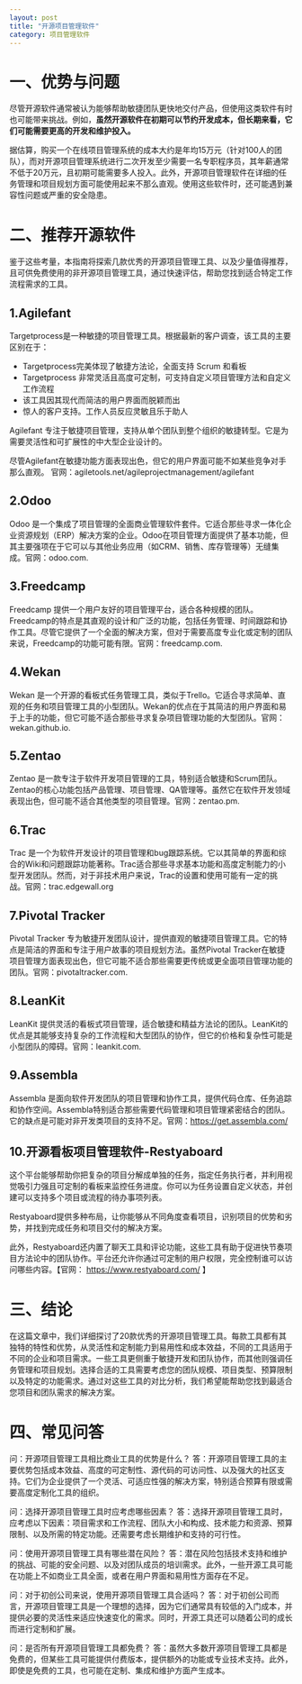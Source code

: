 ```yaml
---
layout: post
title: "开源项目管理软件"
category: 项目管理软件
---
```


#  一、优势与问题

尽管开源软件通常被认为能够帮助敏捷团队更快地交付产品，但使用这类软件有时也可能带来挑战。例如，**虽然开源软件在初期可以节约开发成本，但长期来看，它们可能需要更高的开发和维护投入。**

据估算，购买一个在线项目管理系统的成本大约是年均15万元（针对100人的团队），而对开源项目管理系统进行二次开发至少需要一名专职程序员，其年薪通常不低于20万元，且初期可能需要多人投入。此外，开源项目管理软件在详细的任务管理和项目规划方面可能使用起来不那么直观。使用这些软件时，还可能遇到兼容性问题或严重的安全隐患。

# 二、推荐开源软件

鉴于这些考量，本指南将探索几款优秀的开源项目管理工具、以及少量值得推荐，且可供免费使用的非开源项目管理工具，通过快速评估，帮助您找到适合特定工作流程需求的工具。

## 1.Agilefant

Targetprocess是一种敏捷的项目管理工具。根据最新的客户调查，该工具的主要区别在于：

- Targetprocess完美体现了敏捷方法论，全面支持 Scrum 和看板
- Targetprocess 非常灵活且高度可定制，可支持自定义项目管理方法和自定义工作流程
- 该工具因其现代而简洁的用户界面而脱颖而出
- 惊人的客户支持。工作人员反应灵敏且乐于助人

Agilefant 专注于敏捷项目管理，支持从单个团队到整个组织的敏捷转型。它是为需要灵活性和可扩展性的中大型企业设计的。

尽管Agilefant在敏捷功能方面表现出色，但它的用户界面可能不如某些竞争对手那么直观。
官网：agiletools.net/agileprojectmanagement/agilefant

## 2.Odoo

Odoo 是一个集成了项目管理的全面商业管理软件套件。它适合那些寻求一体化企业资源规划（ERP）解决方案的企业。Odoo在项目管理方面提供了基本功能，但其主要强项在于它可以与其他业务应用（如CRM、销售、库存管理等）无缝集成。官网：odoo.com.

##  3.Freedcamp

Freedcamp 提供一个用户友好的项目管理平台，适合各种规模的团队。Freedcamp的特点是其直观的设计和广泛的功能，包括任务管理、时间跟踪和协作工具。尽管它提供了一个全面的解决方案，但对于需要高度专业化或定制的团队来说，Freedcamp的功能可能有限。官网：freedcamp.com.

## 4.Wekan

Wekan 是一个开源的看板式任务管理工具，类似于Trello。它适合寻求简单、直观的任务和项目管理工具的小型团队。Wekan的优点在于其简洁的用户界面和易于上手的功能，但它可能不适合那些寻求复杂项目管理功能的大型团队。官网：wekan.github.io.

## 5.Zentao

Zentao 是一款专注于软件开发项目管理的工具，特别适合敏捷和Scrum团队。Zentao的核心功能包括产品管理、项目管理、QA管理等。虽然它在软件开发领域表现出色，但可能不适合其他类型的项目管理。官网：zentao.pm.

## 6.Trac

Trac 是一个为软件开发设计的项目管理和bug跟踪系统。它以其简单的界面和综合的Wiki和问题跟踪功能著称。Trac适合那些寻求基本功能和高度定制能力的小型开发团队。然而，对于非技术用户来说，Trac的设置和使用可能有一定的挑战。官网：trac.edgewall.org

##  7.Pivotal Tracker

Pivotal Tracker 专为敏捷开发团队设计，提供直观的敏捷项目管理工具。它的特点是简洁的界面和专注于用户故事的项目规划方法。虽然Pivotal Tracker在敏捷项目管理方面表现出色，但它可能不适合那些需要更传统或更全面项目管理功能的团队。官网：pivotaltracker.com.

##  8.LeanKit

LeanKit 提供灵活的看板式项目管理，适合敏捷和精益方法论的团队。LeanKit的优点是其能够支持复杂的工作流程和大型团队的协作，但它的价格和复杂性可能是小型团队的障碍。官网：leankit.com.

##  9.Assembla

Assembla 是面向软件开发团队的项目管理和协作工具，提供代码仓库、任务追踪和协作空间。Assembla特别适合那些需要代码管理和项目管理紧密结合的团队。它的缺点是可能对非开发类项目的支持不足。官网：https://get.assembla.com/

##  10.开源看板项目管理软件-Restyaboard

这个平台能够帮助你把复杂的项目分解成单独的任务，指定任务执行者，并利用视觉吸引力强且可定制的看板来监控任务进度。你可以为任务设置自定义状态，并创建可以支持多个项目或流程的待办事项列表。

 Restyaboard提供多种布局，让你能够从不同角度查看项目，识别项目的优势和劣势，并找到完成任务和项目交付的解决方案。

此外，Restyaboard还内置了聊天工具和评论功能，这些工具有助于促进快节奏项目方法论中的团队协作。平台还允许你通过可定制的用户权限，完全控制谁可以访问哪些内容。【官网： https://www.restyaboard.com/ 】

#  三、结论

在这篇文章中，我们详细探讨了20款优秀的开源项目管理工具。每款工具都有其独特的特性和优势，从灵活性和定制能力到易用性和成本效益，不同的工具适用于不同的企业和项目需求。一些工具更侧重于敏捷开发和团队协作，而其他则强调任务管理和项目规划。选择合适的工具需要考虑您的团队规模、项目类型、预算限制以及特定的功能需求。通过对这些工具的对比分析，我们希望能帮助您找到最适合您项目和团队需求的解决方案。

#  四、常见问答

 问：开源项目管理工具相比商业工具的优势是什么？ 答：开源项目管理工具的主要优势包括成本效益、高度的可定制性、源代码的可访问性、以及强大的社区支持。它们为企业提供了一个灵活、可适应性强的解决方案，特别适合预算有限或需要高度定制化工具的组织。

 问：选择开源项目管理工具时应考虑哪些因素？ 答：选择开源项目管理工具时，应考虑以下因素：项目需求和工作流程、团队大小和构成、技术能力和资源、预算限制、以及所需的特定功能。还需要考虑长期维护和支持的可行性。

 问：使用开源项目管理工具有哪些潜在风险？ 答：潜在风险包括技术支持和维护的挑战、可能的安全问题、以及对团队成员的培训需求。此外，一些开源工具可能在功能上不如商业工具全面，或者在用户界面和易用性方面存在不足。

 问：对于初创公司来说，使用开源项目管理工具合适吗？ 答：对于初创公司而言，开源项目管理工具是一个理想的选择，因为它们通常具有较低的入门成本，并提供必要的灵活性来适应快速变化的需求。同时，开源工具还可以随着公司的成长而进行定制和扩展。

 问：是否所有开源项目管理工具都免费？ 答：虽然大多数开源项目管理工具都是免费的，但某些工具可能提供付费版本，提供额外的功能或专业技术支持。此外，即使是免费的工具，也可能在定制、集成和维护方面产生成本。
